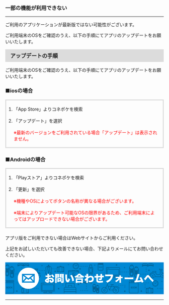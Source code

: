 <h3>一部の機能が利用できない</h3>
<hr>

ご利用のアプリケーションが最新版ではない可能性がございます。

ご利用端末のOSをご確認のうえ、以下の手順にてアプリのアップデートをお願いいたします。  

<div style="padding: 7px 15px; margin-top: 15px; margin-bottom: 15px; border: 1px solid #dcdcdc; background-color: #dcdcdc; font-size: 120%">
<strong>アップデートの手順</strong>
</div>

ご利用端末のOSをご確認のうえ、以下の手順にてアプリのアップデートをお願いいたします。

<h3>■iosの場合</h3>

<div style="padding: 3px 15px 3px 0px; margin-top: 15px; margin-bottom: 20px; border: 3px solid #dcdcdc;">
<ol>
<li>「App Store」よりコネポケを検索</li>
<br>
<li>「アップデート」を選択  <br>
<br>
<font color="#ff0000">※最新のバージョンをご利用されている場合「アップデート」は表示されません。</font></li>
</ol>
</div>

<h3>■Androidの場合</h3>

<div style="padding: 3px 15px 3px 0px; margin-top: 15px; margin-bottom: 20px; border: 3px solid #dcdcdc;">
<ol>
<li>「Playストア」よりコネポケを検索</li>
<br>
<li>「更新」を選択<br>
<br>
<font color="#ff0000">※機種やOSによってボタンの名称が異なる場合がございます。<br>
<br>
※端末によりアップデート可能なOSの限界があるため、ご利用端末によってはアップロードできない場合がございます。</font></li>
</ol>
</div>

アプリ版をご利用できない場合はWebサイトからご利用ください。

上記をお試しいただいても改善できない場合、下記よりメールにてお問い合わせください。

[![mail](https://raw.githubusercontent.com/sendroidsFamily/useGuides/master/1.%E3%82%B3%E3%83%8D%E3%83%9D%E3%82%B1%E5%85%AC%E5%BC%8F%E3%82%AC%E3%82%A4%E3%83%89/%E5%88%9D%E3%82%81%E3%81%A6%E3%81%AE%E6%96%B9%E3%81%B8/images/mail1.jpg)](mailto:support@conepoke.com)

<hr>
